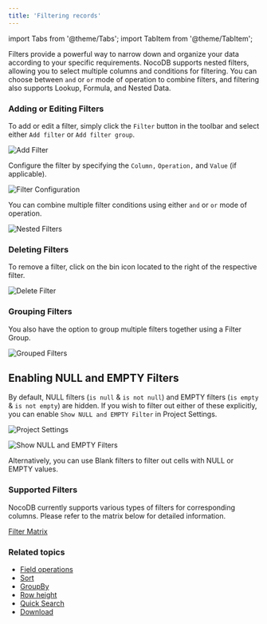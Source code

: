 ```yaml
---
title: 'Filtering records'
---
```

import Tabs from '@theme/Tabs';
import TabItem from '@theme/TabItem';

Filters provide a powerful way to narrow down and organize your data according to your specific requirements. NocoDB supports nested filters, allowing you to select multiple columns and conditions for filtering. You can choose between `and` or `or` mode of operation to combine filters, and filtering also supports Lookup, Formula, and Nested Data.

### Adding or Editing Filters
To add or edit a filter, simply click the `Filter` button in the toolbar and select either `Add filter` or `Add filter group`.

![Add Filter](https://github.com/nocodb/nocodb/assets/86527202/f312d8e5-98f1-4e34-ad82-460bb5eacef3)

Configure the filter by specifying the `Column,` `Operation,` and `Value` (if applicable).

![Filter Configuration](https://github.com/nocodb/nocodb/assets/86527202/62ac5ea5-64c7-4ab4-93bc-c2897e1a9122)

You can combine multiple filter conditions using either `and` or `or` mode of operation.

![Nested Filters](https://github.com/nocodb/nocodb/assets/86527202/1e9af5bf-c19f-49ed-8fc4-a62093f6ee01)

### Deleting Filters
To remove a filter, click on the bin icon located to the right of the respective filter.

![Delete Filter](https://github.com/nocodb/nocodb/assets/86527202/c8f5abac-a550-4152-ab51-5f0765cd188b)

### Grouping Filters
You also have the option to group multiple filters together using a Filter Group.

![Grouped Filters](https://github.com/nocodb/nocodb/assets/86527202/582c29de-28cd-4414-b7db-4b1b1eea131e)

## Enabling NULL and EMPTY Filters
By default, NULL filters (`is null` & `is not null`) and EMPTY filters (`is empty` & `is not empty`) are hidden. If you wish to filter out either of these explicitly, you can enable `Show NULL and EMPTY Filter` in Project Settings.

![Project Settings](https://github.com/nocodb/nocodb/assets/86527202/49d40f16-f8bd-4925-a4d0-65efb2d8f73e)

![Show NULL and EMPTY Filters](https://github.com/nocodb/nocodb/assets/86527202/a383f5e8-f2b9-461b-b725-9b172ac9975b)

Alternatively, you can use Blank filters to filter out cells with NULL or EMPTY values.

### Supported Filters
NocoDB currently supports various types of filters for corresponding columns. Please refer to the matrix below for detailed information.

[Filter Matrix](https://docs.google.com/spreadsheets/d/e/2PACX-1vTpCNKtA-szaXUKJEO5uuSIRnzUOK793MKnyBz9m2rQcwn7HqK19jPHeER-IIRWH9X56J78wfxXZuuv/pubhtml?gid=427284630&amp;single=true&amp;widget=true&amp;headers=false)

### Related topics
- [Field operations](field-operations)
- [Sort](sort)
- [GroupBy](group-by)
- [Row height](row-height)
- [Quick Search](search)
- [Download](download)